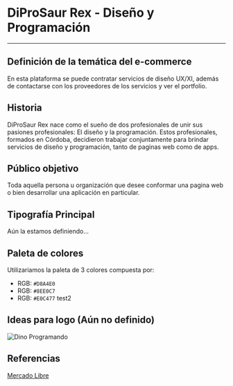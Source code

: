 # DiProSaur Rex - Diseño y Programación
---
## Definición de la temática del e-commerce
En esta plataforma se puede contratar servicios de diseño UX/XI, además de contactarse con los proveedores de los servicios y ver el portfolio.

## Historia
DiProSaur Rex nace como el sueño de dos profesionales de unir sus pasiones profesionales: El diseño y la programación.
Estos profesionales, formados en Córdoba, decidieron trabajar conjuntamente para brindar servicios de diseño y programación, tanto de paginas web como de apps.

## Público objetivo 
Toda aquella persona u organización que desee conformar una pagina web o bien desarrollar una aplicación en particular.

## Tipografía Principal
Aún la estamos definiendo...

## Paleta de colores
Utilizariamos la paleta de 3 colores compuesta por:
- RGB: `#D8A4E0`
- RGB: `#8EE0C7`
- RGB: `#E0C477`
test2

## Ideas para logo (Aún no definido)
![Dino Programando](https://previews.123rf.com/images/dogbone66/dogbone661312/dogbone66131200022/24465354-juguete-del-dinosaurio-en-un-ordenador-port%C3%A1til.jpg "Dino programando")

## Referencias
[MercadoLibre]:https://mercadolibre.com.ar
[Mercado Libre][MercadoLibre]

